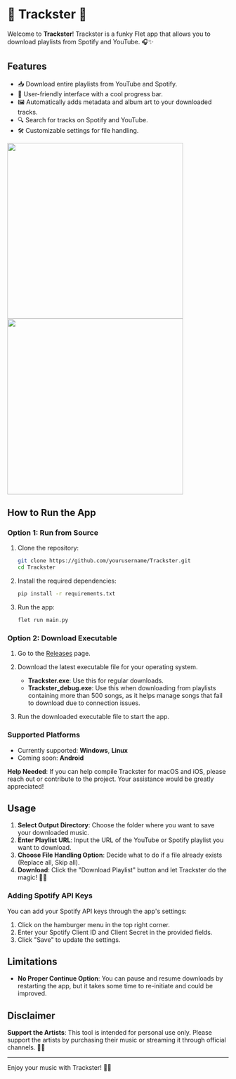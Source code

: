 # 🎵 Trackster 🎵

Welcome to **Trackster**! Trackster is a funky Flet app that allows you to download playlists from Spotify and YouTube. 🎧✨

## Features
- 📥 Download entire playlists from YouTube and Spotify.
- 🎨 User-friendly interface with a cool progress bar.
- 🖼️ Automatically adds metadata and album art to your downloaded tracks.
- 🔍 Search for tracks on Spotify and YouTube.
- 🛠️ Customizable settings for file handling.

<img src="https://github.com/user-attachments/assets/7e98cdb5-61f2-48bb-a2cb-b6d45ffee827" width="400"> <img src="https://github.com/user-attachments/assets/084acca0-9ef8-4e8e-81f0-cc84d9effeab" width="400">

## How to Run the App

### Option 1: Run from Source
1. Clone the repository:
    ```sh
    git clone https://github.com/yourusername/Trackster.git
    cd Trackster
    ```

2. Install the required dependencies:
    ```sh
    pip install -r requirements.txt
    ```

3. Run the app:
    ```sh
    flet run main.py
    ```

### Option 2: Download Executable
1. Go to the [Releases](https://github.com/shouryashashank/Trackster/releases) page.
2. Download the latest executable file for your operating system.
    - **Trackster.exe**: Use this for regular downloads.
    - **Trackster_debug.exe**: Use this when downloading from playlists containing more than 500 songs, as it helps manage songs that fail to download due to connection issues.

3. Run the downloaded executable file to start the app.

### Supported Platforms
- Currently supported: **Windows**, **Linux**
- Coming soon: **Android**

**Help Needed**: If you can help compile Trackster for macOS and iOS, please reach out or contribute to the project. Your assistance would be greatly appreciated!

## Usage
1. **Select Output Directory**: Choose the folder where you want to save your downloaded music.
2. **Enter Playlist URL**: Input the URL of the YouTube or Spotify playlist you want to download.
3. **Choose File Handling Option**: Decide what to do if a file already exists (Replace all, Skip all).
4. **Download**: Click the "Download Playlist" button and let Trackster do the magic! 🎩✨
   
### Adding Spotify API Keys
You can add your Spotify API keys through the app's settings:
1. Click on the hamburger menu in the top right corner.
2. Enter your Spotify Client ID and Client Secret in the provided fields.
3. Click "Save" to update the settings.
   
## Limitations
- **No Proper Continue Option**: You can pause and resume downloads by restarting the app, but it takes some time to re-initiate and could be improved.

## Disclaimer
**Support the Artists**: This tool is intended for personal use only. Please support the artists by purchasing their music or streaming it through official channels. 💖🎶

---

Enjoy your music with Trackster! 🎉🎵
